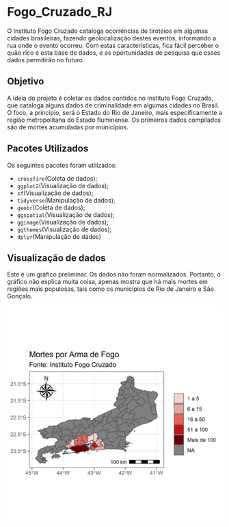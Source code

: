 # Fogo_Cruzado_RJ

O Instituto Fogo Cruzado cataloga ocorrências de tiroteios em algumas cidades brasileiras, fazendo geolocalização destes eventos,
informando a rua onde o evento ocorreu. Com estas características, fica fácil perceber o quão rico é esta base de dados, e as oportunidades de pesquisa que esses dados permitirão no futuro.

## Objetivo

A ideia do projeto é coletar os dados contidos no Instituto Fogo Cruzado, que cataloga alguns dados
de criminalidade em algumas cidades no Brasil. O foco, a princípio, será o Estado do Rio de Janeiro, 
mais especificamente a região metropolitana do Estado fluminense. Os primeiros dados compilados são 
de mortes acumuladas por municípios. 

## Pacotes Utilizados

Os seguintes pacotes foram utilizados:

* `crossfire`(Coleta de dados);
* `ggplot2`(Visualização de dados);
* `sf`(Visualização de dados);
* `tidyverse`(Manipulação de dados);
* `geobr`(Coleta de dados);
* `ggspatial`(Visualização de dados);
* `ggimage`(Visualização de dados);
* `ggthemes`(Visualização de dados);
* `dplyr`(Manipulação de dados)

## Visualização de dados

Este é um gráfico preliminar. Os dados não foram normalizados. Portanto, o gráfico não explica muita coisa, apenas mostra que há mais mortes em regiões mais populosas, tais como os municípios de Rio de Janeiro e São Gonçalo.

![gráfico1](Images/map_crossfire.png)
